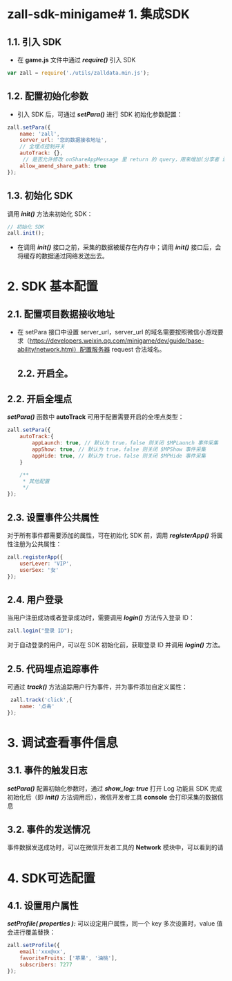 # zall-sdk-minigame# 1. 集成SDK

## 1.1. 引入 SDK

- 在 **game.js** 文件中通过 ***require()*** 引入 SDK

```js
var zall = require('./utils/zalldata.min.js');
```

## 1.2. 配置初始化参数

- 引入 SDK 后，可通过 ***setPara()*** 进行 SDK 初始化参数配置：

```js
zall.setPara({
	name: 'zall',
	server_url: '您的数据接收地址',
	// 全埋点控制开关
	autoTrack: {},
     // 是否允许修改 onShareAppMessage 里 return 的 query，用来增加(分享者 id，分享层级)，在 $MPLaunch 和 $MPShow 事件中自动获取这些参数来查     看具体分享来源、层级等
	allow_amend_share_path: true
});
```

## 1.3. 初始化 SDK

调用 ***init()*** 方法来初始化 SDK：

```js
// 初始化 SDK
zall.init();
```

- 在调用 ***init()*** 接口之前，采集的数据被缓存在内存中；调用 ***init()*** 接口后，会将缓存的数据通过网络发送出去。

# 2. SDK 基本配置

## 2.1. 配置项目数据接收地址

- 在 setPara 接口中设置 server_url，server_url 的域名需要按照微信小游戏要求（https://developers.weixin.qq.com/minigame/dev/guide/base-ability/network.html）配置服务器 request 合法域名。

  ## 2.2. 开启全。

## 2.2. 开启全埋点

***setPara()*** 函数中 **autoTrack** 可用于配置需要开启的全埋点类型：

```js
zall.setPara({
	autoTrack:{ 
		appLaunch: true, // 默认为 true，false 则关闭 $MPLaunch 事件采集
		appShow: true, // 默认为 true，false 则关闭 $MPShow 事件采集
		appHide: true, // 默认为 true，false 则关闭 $MPHide 事件采集
	}

	/**
	 * 其他配置
	 */
});
```

## 2.3. 设置事件公共属性

对于所有事件都需要添加的属性，可在初始化 SDK 前，调用 ***registerApp()*** 将属性注册为公共属性：

```js
zall.registerApp({
	userLever: 'VIP',
	userSex: '女'
});
```



## 2.4. 用户登录

当用户注册成功或者登录成功时，需要调用 ***login()*** 方法传入登录 ID：

```js
zall.login("登录 ID");
```

对于自动登录的用户，可以在 SDK 初始化前，获取登录 ID 并调用 ***login()*** 方法。

## 2.5. 代码埋点追踪事件

可通过 ***track()*** 方法追踪用户行为事件，并为事件添加自定义属性：

```js
 zall.track('click',{
	name: '点击'
});
```

# 3. 调试查看事件信息

## 3.1. 事件的触发日志

***setPara()*** 配置初始化参数时，通过 ***show_log: true*** 打开 Log 功能且 SDK 完成初始化后（即 ***init()*** 方法调用后），微信开发者工具 **console** 会打印采集的数据信息

## 3.2. 事件的发送情况

事件数据发送成功时，可以在微信开发者工具的 **Network** 模块中，可以看到的请

# 4. SDK可选配置

## 4.1. 设置用户属性

***setProfile( properties ):*** 可以设定用户属性，同一个 key 多次设置时，value 值会进行覆盖替换：

```js
zall.setProfile({
	email:'xxx@xx',
	favoriteFruits: ['苹果', '油桃'],
	subscribers: 7277
});
```

